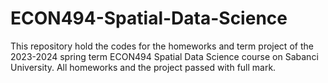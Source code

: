 # ECON494-Spatial-Data-Science
This repository hold the codes for the homeworks and term project of the 2023-2024 spring term ECON494 Spatial Data Science course on Sabanci University. All homeworks and the project passed with full mark.
